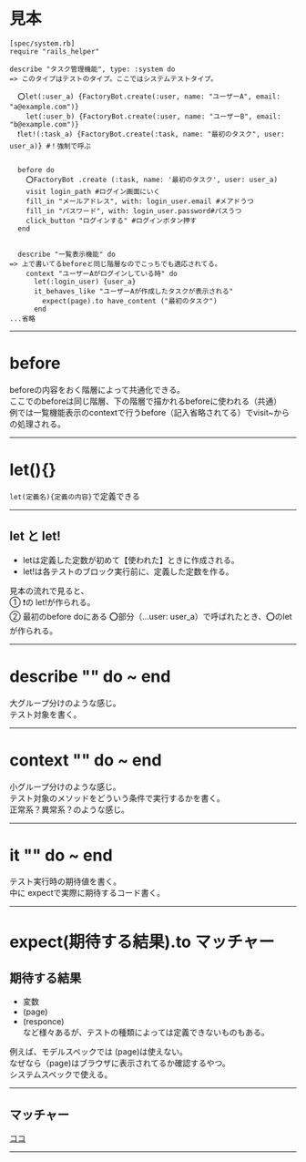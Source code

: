 # 見本
~~~
[spec/system.rb]
require "rails_helper"

describe "タスク管理機能", type: :system do
=> このタイプはテストのタイプ。ここではシステムテストタイプ。

  ⭕️let(:user_a) {FactoryBot.create(:user, name: "ユーザーA", email: "a@example.com")}
    let(:user_b) {FactoryBot.create(:user, name: "ユーザーB", email: "b@example.com")}
  ❗️let!(:task_a) {FactoryBot.create(:task, name: "最初のタスク", user: user_a)} #！強制で呼ぶ


  before do
    ⭕️FactoryBot .create (:task, name: '最初のタスク', user: user_a)
    visit login_path #ログイン画面にいく
    fill_in "メールアドレス", with: login_user.email #メアドうつ
    fill_in "パスワード", with: login_user.password#パスうつ
    click_button "ログインする" #ログインボタン押す
  end


  describe "一覧表示機能" do
=> 上で書いてるbeforeと同じ階層なのでこっちでも適応されてる。
    context "ユーザーAがログインしている時" do
      let(:login_user) {user_a}
      it_behaves_like "ユーザーAが作成したタスクが表示される"
        expect(page).to have_content ("最初のタスク")  
      end
...省略
~~~
***

# before
beforeの内容をおく階層によって共通化できる。    
ここでのbeforeは同じ階層、下の階層で描かれるbeforeに使われる（共通）    
例では一覧機能表示のcontextで行うbefore（記入省略されてる）でvisit~からの処理される。
***

# let(){}
`let(定義名){定義の内容}`で定義できる
***

## let と let!
- letは定義した定数が初めて【使われた】ときに作成される。
- let!は各テストのブロック実行前に、定義した定数を作る。    
    

見本の流れで見ると、    
① ❗️の let!が作られる。    
② 最初のbefore doにある ⭕️部分（...user: user_a）で呼ばれたとき、⭕️のletが作られる。    
***

# describe "" do ~ end
大グループ分けのような感じ。    
テスト対象を書く。    
***

# context "" do ~ end
小グループ分けのような感じ。    
テスト対象のメソッドをどういう条件で実行するかを書く。    
正常系？異常系？のような感じ。
***

# it "" do ~ end
テスト実行時の期待値を書く。    
中に expectで実際に期待するコード書く。
***

# expect(期待する結果).to マッチャー

## 期待する結果
- 変数    
- (page)    
- (responce)    
など様々あるが、テストの種類によっては定義できないものもある。    
    
例えば、モデルスペックでは (page)は使えない。    
なぜなら（page)はブラウザに表示されてるか確認するやつ。      
システムスペックで使える。    
***

## マッチャー
[ココ](https://github.com/Tarara33/TIL/blob/main/Rails/Test/RSpec/%E3%83%9E%E3%83%83%E3%83%81%E3%83%A3%E3%83%BC.md)
***
